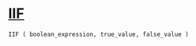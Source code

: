 # [IIF](https://docs.microsoft.com/en-us/sql/t-sql/functions/logical-functions-iif-transact-sql)

```sql
IIF ( boolean_expression, true_value, false_value )  
```

